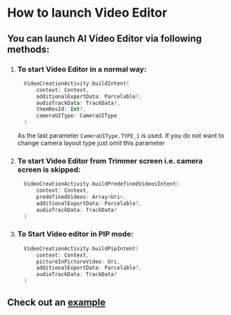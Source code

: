 # How to launch Video Editor

## You can launch AI Video Editor via following methods:
1. ### To start Video Editor in a normal way:
   ```kotlin
     VideoCreationActivity.buildIntent(
         context: Context,
         additionalExportData: Parcelable?,
         audioTrackData: TrackData?,
         themResId: Int?,
         cameraUIType: CameraUIType
     )
   ```

    As the last parameter `CameraUIType.TYPE_1` is used. If you do not want to change camera layout type just omit this parameter

2. ### To start Video Editor from Trimmer screen i.e. camera screen is skipped:
   ```kotlin
     VideoCreationActivity.buildPredefinedVideosIntent(
         context: Context,
         predefinedVideos: Array<Uri>,
         additionalExportData: Parcelable?,
         audioTrackData: TrackData?
     )
   ```
3. ### To Start Video editor in PIP mode:
   ```kotlin
     VideoCreationActivity.buildPipIntent(
         context: Context,
         pictureInPictureVideo: Uri,
         additionalExportData: Parcelable?,
         audioTrackData: TrackData?
     )
   ```
## Check out an [**example**](../app/src/main/java/com/banuba/example/integrationapp/MainActivity.kt#L38)